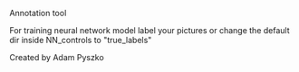 Annotation tool

For training neural network model label your pictures or change the default dir inside NN_controls to "true_labels"


Created by Adam Pyszko
